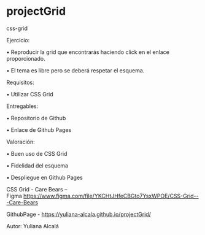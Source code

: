 # projectGrid

css-grid

Ejercicio:

• Reproducir la grid que encontrarás haciendo click en el enlace proporcionado.

• El tema es libre pero se deberá respetar el esquema.

Requisitos:

• Utilizar CSS Grid

Entregables:

• Repositorio de Github

• Enlace de Github Pages

Valoración:

• Buen uso de CSS Grid

• Fidelidad del esquema

• Despliegue en Github Pages

CSS Grid - Care Bears – Figma https://www.figma.com/file/YKCHtJHfeCBGto7YsxWPOE/CSS-Grid---Care-Bears

GithubPage - https://yuliana-alcala.github.io/projectGrid/ 

Autor: Yuliana Alcalá
